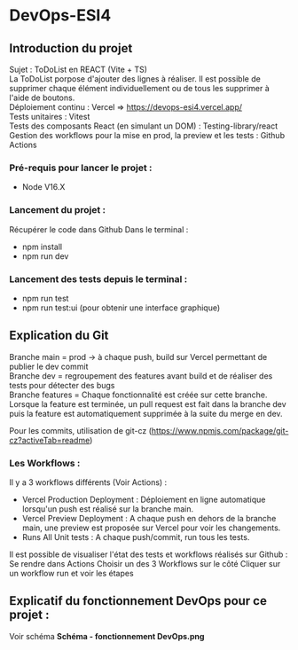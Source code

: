 # DevOps-ESI4

## Introduction du projet

Sujet : ToDoList en REACT (Vite + TS) \
La ToDoList porpose d'ajouter des lignes à réaliser. Il est possible de supprimer chaque élément individuellement ou de tous les supprimer à l'aide de boutons. \
Déploiement continu : Vercel => https://devops-esi4.vercel.app/ \
Tests unitaires : Vitest \
Tests des composants React (en simulant un DOM) : Testing-library/react 
Gestion des workflows pour la mise en prod, la preview et les tests : Github Actions 

### Pré-requis pour lancer le projet :
- Node V16.X

### Lancement du projet :
Récupérer le code dans Github
Dans le terminal : 
- npm install 
- npm run dev

### Lancement des tests depuis le terminal :
- npm run test
- npm run test:ui (pour obtenir une interface graphique)

## Explication du Git

Branche main = prod -> à chaque push, build sur Vercel permettant de publier le dev commit \
Branche dev = regroupement des features avant build et de réaliser des tests pour détecter des bugs \
Branche features = Chaque fonctionnalité est créée sur cette branche. Lorsque la feature est terminée, un pull request est fait dans la branche dev puis la feature est automatiquement supprimée à la suite du merge en dev. 

Pour les commits, utilisation de git-cz (https://www.npmjs.com/package/git-cz?activeTab=readme) 

### Les Workflows : 
Il y a 3 workflows différents (Voir Actions) :
- Vercel Production Deployment : Déploiement en ligne automatique lorsqu'un push est réalisé sur la branche main.
- Vercel Preview Deployment : A chaque push en dehors de la branche main, une preview est proposée sur Vercel pour voir les changements. 
- Runs All Unit tests : A chaque push/commit, run tous les tests. 

Il est possible de visualiser l'état des tests et workflows réalisés sur Github :
Se rendre dans Actions
Choisir un des 3 Workflows sur le côté
Cliquer sur un workflow run et voir les étapes

## Explicatif du fonctionnement DevOps pour ce projet :

Voir schéma __Schéma - fonctionnement DevOps.png__
